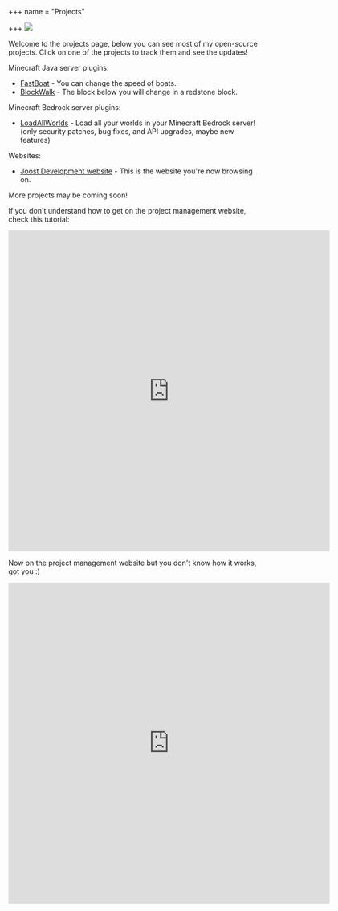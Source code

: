 +++ name = "Projects"

+++ ![](/uploads/project-363266_1920.jpg)

Welcome to the projects page, below you can see most of my open-source projects. Click on one of the projects to track them and see the updates!

Minecraft Java server plugins:

* [FastBoat](https://projectmanager.joost.systems/agiles/131-7/current "Go to the project management website of the FastBoat plugin. ") - You can change the speed of boats.
* [BlockWalk](https://projectmanager.joost.systems/agiles/131-6/current "Go to the project management page of the BlockWalk plugin.") - The block below you will change in a redstone block.

Minecraft Bedrock server plugins:

* [LoadAllWorlds](https://projectmanager.joost.systems/agiles/131-5/current "Go to the project management website of the LoadAllWorlds plugin. ") - Load all your worlds in your Minecraft Bedrock server! (only security patches, bug fixes, and API upgrades, maybe new features)

Websites:

* [Joost Development website](https://projectmanager.joost.systems/agiles/131-3/current "Go to the project management website of the Joost Development website. ") - This is the website you're now browsing on.

More projects may be coming soon!

If you don't understand how to get on the project management website, check this tutorial:

<iframe src="https://scribehow.com/embed/Joost_Workflow__ARM0Rs4CTAGOAOWW9JoTHg?skipIntro=true&as=scrollable" width="640" height="640" allowfullscreen frameborder="0"></iframe>

Now on the project management website but you don't know how it works, got you :)

<iframe src="https://scribehow.com/embed/Joost_Workflow__4RSOFnKdQfO0Yjo2sfcYAQ?skipIntro=true&as=scrollable" width="640" height="640" allowfullscreen frameborder="0"></iframe>